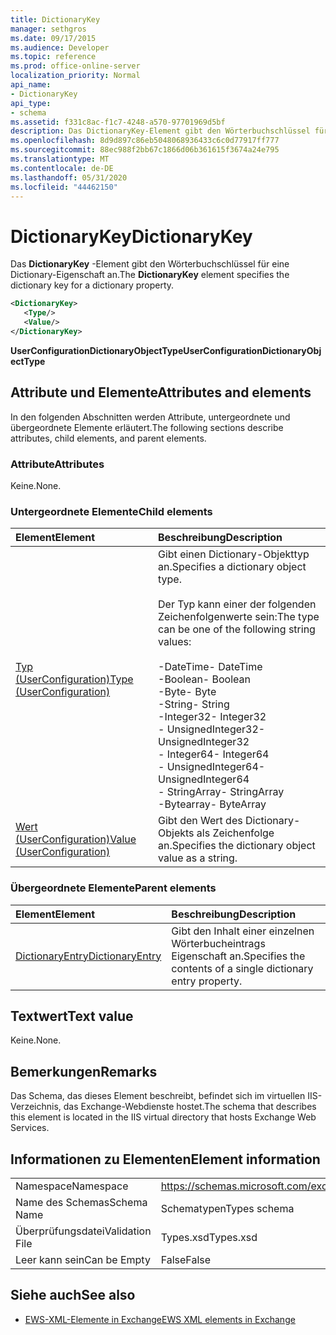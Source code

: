 ```yaml
---
title: DictionaryKey
manager: sethgros
ms.date: 09/17/2015
ms.audience: Developer
ms.topic: reference
ms.prod: office-online-server
localization_priority: Normal
api_name:
- DictionaryKey
api_type:
- schema
ms.assetid: f331c8ac-f1c7-4248-a570-97701969d5bf
description: Das DictionaryKey-Element gibt den Wörterbuchschlüssel für eine Dictionary-Eigenschaft an.
ms.openlocfilehash: 8d9d897c86eb5048068936433c6c0d77917ff777
ms.sourcegitcommit: 88ec988f2bb67c1866d06b361615f3674a24e795
ms.translationtype: MT
ms.contentlocale: de-DE
ms.lasthandoff: 05/31/2020
ms.locfileid: "44462150"
---
```

# <a name="dictionarykey"></a><span data-ttu-id="48edc-103">DictionaryKey</span><span class="sxs-lookup"><span data-stu-id="48edc-103">DictionaryKey</span></span>

<span data-ttu-id="48edc-104">Das **DictionaryKey** -Element gibt den Wörterbuchschlüssel für eine Dictionary-Eigenschaft an.</span><span class="sxs-lookup"><span data-stu-id="48edc-104">The **DictionaryKey** element specifies the dictionary key for a dictionary property.</span></span> 
  
```xml
<DictionaryKey>
   <Type/>
   <Value/>
</DictionaryKey>
```

 <span data-ttu-id="48edc-105">**UserConfigurationDictionaryObjectType**</span><span class="sxs-lookup"><span data-stu-id="48edc-105">**UserConfigurationDictionaryObjectType**</span></span>
## <a name="attributes-and-elements"></a><span data-ttu-id="48edc-106">Attribute und Elemente</span><span class="sxs-lookup"><span data-stu-id="48edc-106">Attributes and elements</span></span>

<span data-ttu-id="48edc-107">In den folgenden Abschnitten werden Attribute, untergeordnete und übergeordnete Elemente erläutert.</span><span class="sxs-lookup"><span data-stu-id="48edc-107">The following sections describe attributes, child elements, and parent elements.</span></span>
  
### <a name="attributes"></a><span data-ttu-id="48edc-108">Attribute</span><span class="sxs-lookup"><span data-stu-id="48edc-108">Attributes</span></span>

<span data-ttu-id="48edc-109">Keine.</span><span class="sxs-lookup"><span data-stu-id="48edc-109">None.</span></span>
  
### <a name="child-elements"></a><span data-ttu-id="48edc-110">Untergeordnete Elemente</span><span class="sxs-lookup"><span data-stu-id="48edc-110">Child elements</span></span>

|<span data-ttu-id="48edc-111">**Element**</span><span class="sxs-lookup"><span data-stu-id="48edc-111">**Element**</span></span>|<span data-ttu-id="48edc-112">**Beschreibung**</span><span class="sxs-lookup"><span data-stu-id="48edc-112">**Description**</span></span>|
|:-----|:-----|
|[<span data-ttu-id="48edc-113">Typ (UserConfiguration)</span><span class="sxs-lookup"><span data-stu-id="48edc-113">Type (UserConfiguration)</span></span>](type-userconfiguration.md) <br/> | <span data-ttu-id="48edc-114">Gibt einen Dictionary-Objekttyp an.</span><span class="sxs-lookup"><span data-stu-id="48edc-114">Specifies a dictionary object type.</span></span><br/><br/><span data-ttu-id="48edc-115">Der Typ kann einer der folgenden Zeichenfolgenwerte sein:</span><span class="sxs-lookup"><span data-stu-id="48edc-115">The type can be one of the following string values:</span></span><br/><br/><span data-ttu-id="48edc-116">-DateTime</span><span class="sxs-lookup"><span data-stu-id="48edc-116">-  DateTime</span></span>  <br/><span data-ttu-id="48edc-117">-Boolean</span><span class="sxs-lookup"><span data-stu-id="48edc-117">-  Boolean</span></span>  <br/><span data-ttu-id="48edc-118">-Byte</span><span class="sxs-lookup"><span data-stu-id="48edc-118">-  Byte</span></span>  <br/><span data-ttu-id="48edc-119">-String</span><span class="sxs-lookup"><span data-stu-id="48edc-119">-  String</span></span>  <br/><span data-ttu-id="48edc-120">-Integer32</span><span class="sxs-lookup"><span data-stu-id="48edc-120">-  Integer32</span></span>  <br/><span data-ttu-id="48edc-121">- UnsignedInteger32</span><span class="sxs-lookup"><span data-stu-id="48edc-121">-  UnsignedInteger32</span></span>  <br/><span data-ttu-id="48edc-122">- Integer64</span><span class="sxs-lookup"><span data-stu-id="48edc-122">-  Integer64</span></span>  <br/><span data-ttu-id="48edc-123">- UnsignedInteger64</span><span class="sxs-lookup"><span data-stu-id="48edc-123">-  UnsignedInteger64</span></span>  <br/><span data-ttu-id="48edc-124">- StringArray</span><span class="sxs-lookup"><span data-stu-id="48edc-124">-  StringArray</span></span>  <br/><span data-ttu-id="48edc-125">-Bytearray</span><span class="sxs-lookup"><span data-stu-id="48edc-125">-  ByteArray</span></span>  <br/> |
|[<span data-ttu-id="48edc-126">Wert (UserConfiguration)</span><span class="sxs-lookup"><span data-stu-id="48edc-126">Value (UserConfiguration)</span></span>](value-userconfiguration.md) <br/> |<span data-ttu-id="48edc-127">Gibt den Wert des Dictionary-Objekts als Zeichenfolge an.</span><span class="sxs-lookup"><span data-stu-id="48edc-127">Specifies the dictionary object value as a string.</span></span>  <br/> |
   
### <a name="parent-elements"></a><span data-ttu-id="48edc-128">Übergeordnete Elemente</span><span class="sxs-lookup"><span data-stu-id="48edc-128">Parent elements</span></span>

|<span data-ttu-id="48edc-129">**Element**</span><span class="sxs-lookup"><span data-stu-id="48edc-129">**Element**</span></span>|<span data-ttu-id="48edc-130">**Beschreibung**</span><span class="sxs-lookup"><span data-stu-id="48edc-130">**Description**</span></span>|
|:-----|:-----|
|[<span data-ttu-id="48edc-131">DictionaryEntry</span><span class="sxs-lookup"><span data-stu-id="48edc-131">DictionaryEntry</span></span>](dictionaryentry.md) <br/> |<span data-ttu-id="48edc-132">Gibt den Inhalt einer einzelnen Wörterbucheintrags Eigenschaft an.</span><span class="sxs-lookup"><span data-stu-id="48edc-132">Specifies the contents of a single dictionary entry property.</span></span>  <br/> |
   
## <a name="text-value"></a><span data-ttu-id="48edc-133">Textwert</span><span class="sxs-lookup"><span data-stu-id="48edc-133">Text value</span></span>

<span data-ttu-id="48edc-134">Keine.</span><span class="sxs-lookup"><span data-stu-id="48edc-134">None.</span></span>
  
## <a name="remarks"></a><span data-ttu-id="48edc-135">Bemerkungen</span><span class="sxs-lookup"><span data-stu-id="48edc-135">Remarks</span></span>

<span data-ttu-id="48edc-136">Das Schema, das dieses Element beschreibt, befindet sich im virtuellen IIS-Verzeichnis, das Exchange-Webdienste hostet.</span><span class="sxs-lookup"><span data-stu-id="48edc-136">The schema that describes this element is located in the IIS virtual directory that hosts Exchange Web Services.</span></span>
  
## <a name="element-information"></a><span data-ttu-id="48edc-137">Informationen zu Elementen</span><span class="sxs-lookup"><span data-stu-id="48edc-137">Element information</span></span>

|||
|:-----|:-----|
|<span data-ttu-id="48edc-138">Namespace</span><span class="sxs-lookup"><span data-stu-id="48edc-138">Namespace</span></span>  <br/> |https://schemas.microsoft.com/exchange/services/2006/types  <br/> |
|<span data-ttu-id="48edc-139">Name des Schemas</span><span class="sxs-lookup"><span data-stu-id="48edc-139">Schema Name</span></span>  <br/> |<span data-ttu-id="48edc-140">Schematypen</span><span class="sxs-lookup"><span data-stu-id="48edc-140">Types schema</span></span>  <br/> |
|<span data-ttu-id="48edc-141">Überprüfungsdatei</span><span class="sxs-lookup"><span data-stu-id="48edc-141">Validation File</span></span>  <br/> |<span data-ttu-id="48edc-142">Types.xsd</span><span class="sxs-lookup"><span data-stu-id="48edc-142">Types.xsd</span></span>  <br/> |
|<span data-ttu-id="48edc-143">Leer kann sein</span><span class="sxs-lookup"><span data-stu-id="48edc-143">Can be Empty</span></span>  <br/> |<span data-ttu-id="48edc-144">False</span><span class="sxs-lookup"><span data-stu-id="48edc-144">False</span></span>  <br/> |
   
## <a name="see-also"></a><span data-ttu-id="48edc-145">Siehe auch</span><span class="sxs-lookup"><span data-stu-id="48edc-145">See also</span></span>

- [<span data-ttu-id="48edc-146">EWS-XML-Elemente in Exchange</span><span class="sxs-lookup"><span data-stu-id="48edc-146">EWS XML elements in Exchange</span></span>](ews-xml-elements-in-exchange.md)


